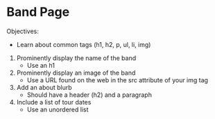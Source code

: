 # Band Page

  Objectives:
  - Learn about common tags (h1, h2, p, ul, li, img)

  1. Prominently display the name of the band
      - Use an h1
  1. Prominently display an image of the band
      - Use a URL found on the web in the src attribute of your img tag
  1. Add an about blurb
      - Should have a header (h2) and a paragraph
  1. Include a list of tour dates
      - Use an unordered list